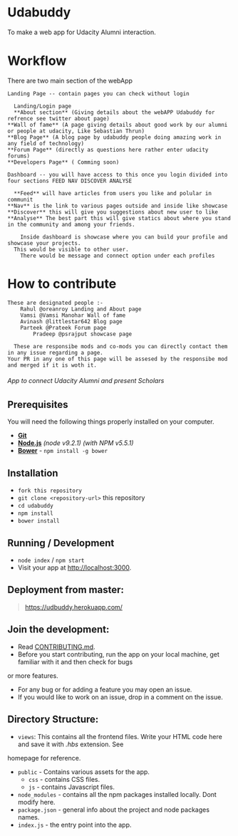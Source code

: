 # Udabuddy
To make a web app for Udacity Alumni interaction. 

# Workflow 

There are two main section of the webApp 
 
	Landing Page -- contain pages you can check without login
  
 	  Landing/Login page    
 	  **About section** (Giving details about the webAPP Udabuddy for refrence see twitter about page)
    **Wall of fame** (A page giving details about good work by our alumni or people at udacity, Like Sebastian Thrun)
    **Blog Page** (A blog page by udabuddy people doing amazing work in any field of technology)
    **Forum Page** (directly as questions here rather enter udacity forums)
    **Developers Page** ( Comming soon)

	Dashboard -- you will have access to this once you login divided into four sections FEED NAV DISCOVER ANALYSE
 	 
	  **Feed** will have articles from users you like and polular in communit 
    **Nav** is the link to various pages outside and inside like showcase
    **Discover** this will give you suggestions about new user to like
    **Analyse** The best part this will give statics about where you stand in the community and among your friends. 
	  
	    Inside dashboard is showcase where you can build your profile and showcase your projects.
      This would be visible to other user.
	    There would be message and connect option under each profiles


# How to contribute
	These are designated people :-
		Rahul @oreanroy Landing and About page
		Vamsi @Vamsi Manohar Wall of fame
		Avinash @littlestar642 Blog page
		Parteek @Prateek Forum page
	        Pradeep @psrajput showcase page

	  These are responsibe mods and co-mods you can directly contact them in any issue regarding a page.
    Your PR in any one of this page will be assesed by the responsibe mod and merged if it is woth it.
	  

	
 

###### App to connect Udacity Alumni and present Scholars

## Prerequisites

You will need the following things properly installed on your computer.

* **[Git](https://git-scm.com/)**
* **[Node.js](https://nodejs.org/)** *(node v9.2.1)* *(with NPM v5.5.1)*
* **[Bower](https://bower.io/)** - `npm install -g bower`


## Installation

* `fork this repository`
* `git clone <repository-url>` this repository
* `cd udabuddy `
* `npm install`
* `bower install`


## Running / Development

* `node index` / `npm start`
* Visit your app at [http://localhost:3000](http://localhost:3000).


## Deployment from master:
>   https://udbuddy.herokuapp.com/

## Join the development:

* Read [CONTRIBUTING.md](https://github.com/UdacityFrontEndScholarship/udabuddy/blob/master/CONTRIBUTING.md).
* Before you start contributing, run the app on your local machine, get familiar with it and then check for bugs 

or more features.
* For any bug or for adding a feature you may open an issue.
* If you would like to work on an issue, drop in a comment on the issue.


## Directory Structure:

- `views`: This contains all the frontend files. Write your HTML code here and save it with *.hbs* extension. See 

homepage for reference.
- `public` - Contains various assets for the app.
  - `css` - contains CSS files.
  - `js` - contains Javascript files.
- `node_modules` - contains all the npm packages installed locally. Dont modify here.
- `package.json` - general info about the project and node packages names.
- `index.js` - the entry point into the app.


